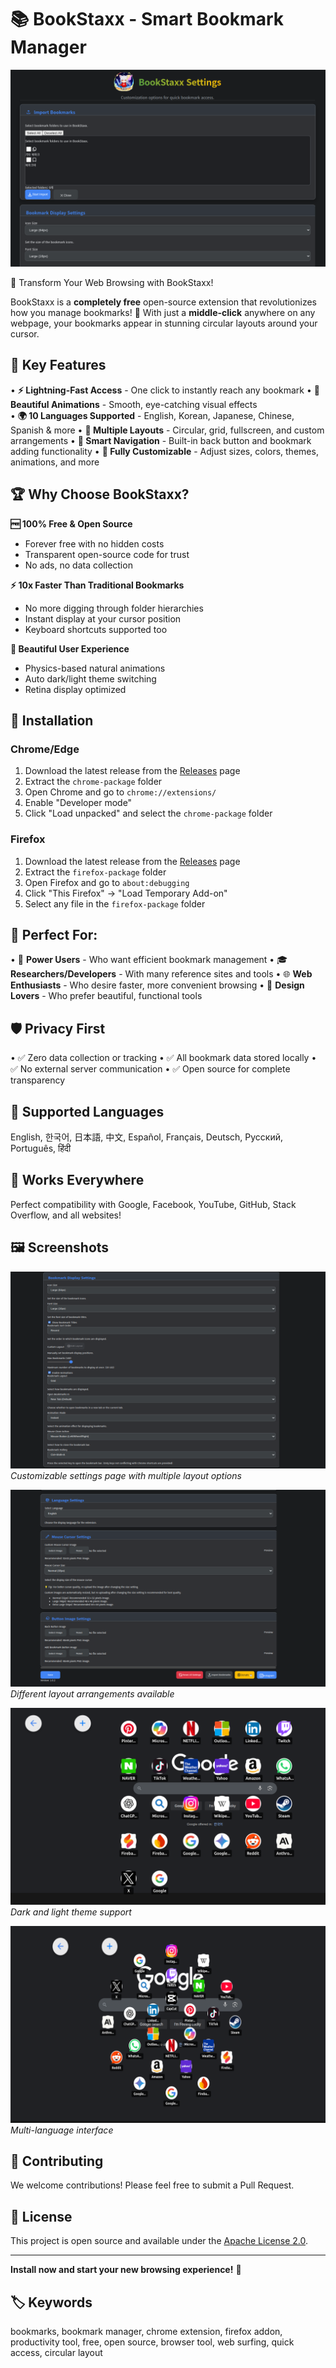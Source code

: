 # 📚 BookStaxx - Smart Bookmark Manager 

![BookStaxx Screenshot](screenshots/스크린샷,%202025-06-09%2016-03-16.png)

🌟 Transform Your Web Browsing with BookStaxx!

BookStaxx is a **completely free** open-source extension that revolutionizes how you manage bookmarks! 🎉 With just a **middle-click** anywhere on any webpage, your bookmarks appear in stunning circular layouts around your cursor.

## 🚀 Key Features

• **⚡ Lightning-Fast Access** - One click to instantly reach any bookmark
• **🎨 Beautiful Animations** - Smooth, eye-catching visual effects  
• **🌍 10 Languages Supported** - English, Korean, Japanese, Chinese, Spanish & more
• **📐 Multiple Layouts** - Circular, grid, fullscreen, and custom arrangements
• **🎯 Smart Navigation** - Built-in back button and bookmark adding functionality
• **🔧 Fully Customizable** - Adjust sizes, colors, themes, animations, and more

## 🏆 Why Choose BookStaxx?

**🆓 100% Free & Open Source**
- Forever free with no hidden costs
- Transparent open-source code for trust
- No ads, no data collection

**⚡ 10x Faster Than Traditional Bookmarks**
- No more digging through folder hierarchies
- Instant display at your cursor position
- Keyboard shortcuts supported too

**🎨 Beautiful User Experience**
- Physics-based natural animations
- Auto dark/light theme switching
- Retina display optimized

## 📱 Installation

### Chrome/Edge
1. Download the latest release from the [Releases](../../releases) page
2. Extract the `chrome-package` folder
3. Open Chrome and go to `chrome://extensions/`
4. Enable "Developer mode"
5. Click "Load unpacked" and select the `chrome-package` folder

### Firefox
1. Download the latest release from the [Releases](../../releases) page
2. Extract the `firefox-package` folder
3. Open Firefox and go to `about:debugging`
4. Click "This Firefox" → "Load Temporary Add-on"
5. Select any file in the `firefox-package` folder

## 🎯 Perfect For:

• 💼 **Power Users** - Who want efficient bookmark management
• 🎓 **Researchers/Developers** - With many reference sites and tools
• 🌐 **Web Enthusiasts** - Who desire faster, more convenient browsing
• 🎨 **Design Lovers** - Who prefer beautiful, functional tools

## 🛡️ Privacy First

• ✅ Zero data collection or tracking
• ✅ All bookmark data stored locally
• ✅ No external server communication
• ✅ Open source for complete transparency

## 🌈 Supported Languages

English, 한국어, 日本語, 中文, Español, Français, Deutsch, Русский, Português, हिंदी

## 📱 Works Everywhere

Perfect compatibility with Google, Facebook, YouTube, GitHub, Stack Overflow, and all websites!

## 🖼️ Screenshots

![Settings Page](screenshots/스크린샷,%202025-06-09%2016-03-33.png)
*Customizable settings page with multiple layout options*

![Layout Varieties](screenshots/스크린샷,%202025-06-09%2016-03-36.png)
*Different layout arrangements available*

![Theme Support](screenshots/스크린샷,%202025-06-09%2016-03-49.png)
*Dark and light theme support*

![Language Support](screenshots/스크린샷,%202025-06-09%2016-05-01.png)
*Multi-language interface*

## 🤝 Contributing

We welcome contributions! Please feel free to submit a Pull Request.

## 📄 License

This project is open source and available under the [Apache License 2.0](LICENSE).

---

**Install now and start your new browsing experience!** 🚀

## 🏷️ Keywords
bookmarks, bookmark manager, chrome extension, firefox addon, productivity tool, free, open source, browser tool, web surfing, quick access, circular layout